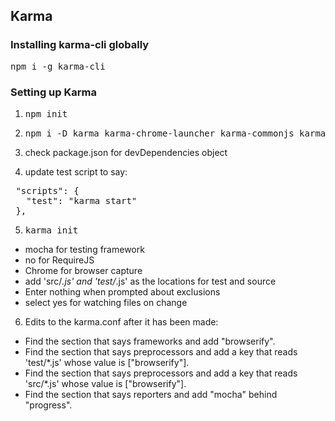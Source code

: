 ## Karma

### Installing karma-cli globally
<pre>npm i -g karma-cli</pre>

### Setting up Karma
1. <pre>npm init</pre>

2. <pre>npm i -D karma karma-chrome-launcher karma-commonjs karma-browserify browserify watchify mocha chai karma-mocha-reporter</pre>

3. check package.json for devDependencies object

4. update test script to say:
<pre>
 "scripts": {
   "test": "karma start"
 },
</pre>

5. <pre>karma init</pre>

* mocha for testing framework
* no for RequireJS
* Chrome for browser capture
* add 'src/*.js' and 'test/*.js' as the locations for test and source
* Enter nothing when prompted about exclusions
* select yes for watching files on change

6. Edits to the karma.conf after it has been made:

* Find the section that says frameworks and add "browserify".
* Find the section that says preprocessors and add a key that reads 'test/*.js' whose value is ["browserify"].
* Find the section that says preprocessors and add a key that reads 'src/*.js' whose value is ["browserify"].
* Find the section that says reporters and add "mocha" behind "progress".